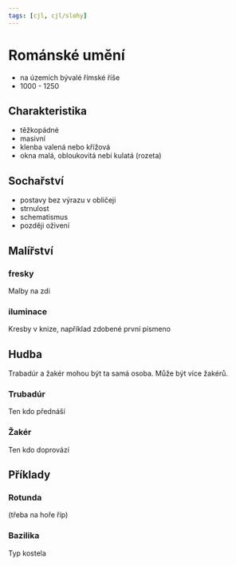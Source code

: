 ```yaml
---
tags: [cjl, cjl/slohy]
---
```

# Románské umění
- na územích bývalé římské říše
- 1000 - 1250
## Charakteristika
- těžkopádné
- masivní
- klenba valená nebo křížová
- okna malá, obloukovitá nebi kulatá (rozeta)
## Sochařství
- postavy bez výrazu v obličeji
- strnulost
- schematismus
- později oživení
## Malířství
### fresky
Malby na zdi
### iluminace
Kresby v knize, například zdobené první písmeno
## Hudba
Trabadúr a žakér mohou být ta samá osoba. Může být více žakérů.
### Trubadúr
Ten kdo přednáší
### Žakér
Ten kdo doprovází
## Příklady
### Rotunda
(třeba na hoře říp)
### Bazilika
Typ kostela